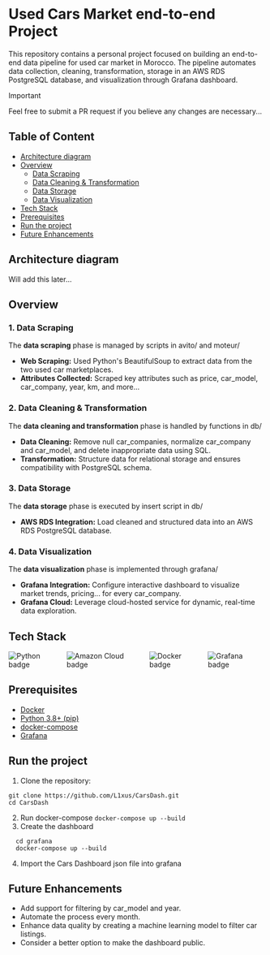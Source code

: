 # Used Cars Market end-to-end Project

This repository contains a personal project focused on building an end-to-end data pipeline for used car market in Morocco. The pipeline automates data collection, cleaning, transformation, storage in an AWS RDS PostgreSQL database, and visualization through Grafana dashboard.

> [!IMPORTANT]
> Feel free to submit a PR request if you believe any changes are necessary...

## Table of Content
* [Architecture diagram](#architecture-diagram)
* [Overview](#overview)
    * [Data Scraping](#data_scraping)
    * [Data Cleaning & Transformation](#data_cleaning_&_transformation)
    * [Data Storage](#data_storge)
    * [Data Visualization](#data_visualization)
* [Tech Stack](#teck-stack)
* [Prerequisites](#prerequisites)
* [Run the project](#run-the-project)
* [Future Enhancements](#future_enhancements)

## Architecture diagram
Will add this later...

## Overview

### 1. Data Scraping
The **data scraping** phase is managed by scripts in avito/ and moteur/
- **Web Scraping:** Used Python's BeautifulSoup to extract data from the two used car marketplaces.
- **Attributes Collected:** Scraped key attributes such as price, car_model, car_company, year, km, and more...

### 2. Data Cleaning & Transformation
The **data cleaning and transformation** phase is handled by functions in db/
 - **Data Cleaning:** Remove null car_companies, normalize car_company and car_model, and delete inappropriate data using SQL.
 - **Transformation:** Structure data for relational storage and ensures compatibility with PostgreSQL schema.

### 3. Data Storage
The **data storage** phase is executed by insert script in db/
 - **AWS RDS Integration:** Load cleaned and structured data into an AWS RDS PostgreSQL database.

### 4. Data Visualization
The **data visualization** phase is implemented through grafana/
 - **Grafana Integration:** Configure interactive dashboard to visualize market trends, pricing... for every car_company.
 - **Grafana Cloud:** Leverage cloud-hosted service for dynamic, real-time data exploration.

## Tech Stack
<div style="display: flex; align-items: center; gap: 10px;">
    <img src="https://img.shields.io/badge/Python-FFD43B?style=for-the-badge&logo=python&logoColor=blue" alt="Python badge">
    <img src="https://img.shields.io/badge/aws-252F3E?style=for-the-badge&logo=Amazon%20Web%20Services" alt="Amazon Cloud badge">
    <img src="https://img.shields.io/badge/Docker-2CA5E0?style=for-the-badge&logo=docker&logoColor=white" alt="Docker badge">
    <img src="https://img.shields.io/badge/grafana-182F9E?style=for-the-badge&logo=Grafana" alt="Grafana badge">
</div>

## Prerequisites
 - [Docker](https://docs.docker.com/get-docker/)
 - [Python 3.8+ (pip)](https://www.python.org/)
 - [docker-compose](https://docs.docker.com/compose/install/)
 - [Grafana](https://grafana.com/docs/grafana/latest/setup-grafana/installation/)

## Run the project
1. Clone the repository:
  ```
  git clone https://github.com/L1xus/CarsDash.git
  cd CarsDash
  ```
2. Run docker-compose
  ```docker-compose up --build```
3. Create the dashboard
  ```  
    cd grafana
    docker-compose up --build
  ```
4. Import the Cars Dashboard json file into grafana

## Future Enhancements
 - Add support for filtering by car_model and year.
 - Automate the process every month.
 - Enhance data quality by creating a machine learning model to filter car listings.
 - Consider a better option to make the dashboard public.
